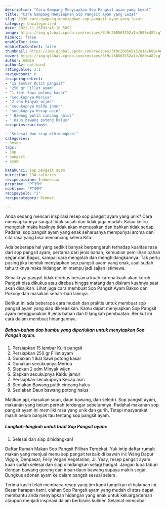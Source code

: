 ```yaml
---
description: "Cara Gampang Menyiapkan Sop Pangsit ayam yang Lezat"
title: "Cara Gampang Menyiapkan Sop Pangsit ayam yang Lezat"
slug: 1330-cara-gampang-menyiapkan-sop-pangsit-ayam-yang-lezat
category: Uncategorized
date: 2022-11-26T03:45:18.589Z
image: https://img-global.cpcdn.com/recipes/3f9c260565152a1e/680x482cq70/sop-pangsit-ayam-foto-resep-utama.jpg
hideToc: false
enableToc: true
enableTocContent: false
thumbnail: https://img-global.cpcdn.com/recipes/3f9c260565152a1e/680x482cq70/sop-pangsit-ayam-foto-resep-utama.jpg
cover: https://img-global.cpcdn.com/recipes/3f9c260565152a1e/680x482cq70/sop-pangsit-ayam-foto-resep-utama.jpg
author: Admin
authorAv: notfound
ratingvalue: 3.1
reviewcount: 8
recipeingredient:
- "15 lembar Kulit pangsit"
- "250 gr Fillet ayam"
- "1 ikat Sawi potong kasar"
- "secukupnya Merica"
- "2 sdm Minyak wijen"
- "secukupnya Kaldu jamur"
- "secukupnya Kecap asin"
- " Bawang putih cincang halus"
- " Daun bawang potong halus"
recipeinstructions:

- "Selesai dan siap dihidangkan!"
categories:
- Resep
tags:
- sop
- pangsit
- ayam

katakunci: sop pangsit ayam 
nutrition: 134 calories
recipecuisine: Indonesian
preptime: "PT35M"
cooktime: "PT40M"
recipeyield: "2"
recipecategory: Dinner

---
```





Anda sedang mencari inspirasi resep sop pangsit ayam yang unik? Cara menyiapkannya sangat tidak susah dan tidak juga mudah. Kalau keliru mengolah maka hasilnya tidak akan memuaskan dan bahkan tidak sedap. Padahal sop pangsit ayam yang enak seharusnya mempunyai aroma dan cita rasa yang bisa memancing selera Kita.





Ada beberapa hal yang sedikit banyak berpengaruh terhadap kualitas rasa dari sop pangsit ayam, pertama dari jenis bahan, kemudian pemilihan bahan segar dan Bagus, sampai cara mengolah dan menghidangkannya. Tak perlu pusing jika hendak menyiapkan sop pangsit ayam yang enak,      asal sudah tahu triknya maka hidangan ini mampu jadi sajian istimewa.














Sebaiknya pangsit tidak direbus bersama kuah karena kuah akan keruh. Pangsit bisa dikukus atau direbus hingga matang dan disiram kuahnya saat akan disajikan. Lihat juga cara membuat Sop Pangsit Ayam Bakso dan Pokcoy dan masakan sehari-hari lainnya.






Berikut ini ada beberapa cara mudah dan praktis untuk membuat sop pangsit ayam yang siap dikreasikan. Kamu dapat menyiapkan Sop Pangsit ayam menggunakan 9 jenis bahan dan 0 langkah pembuatan. Berikut ini cara dalam membuat hidangannya.

<!--inarticleads1-->

##### Bahan-bahan dan bumbu yang diperlukan untuk menyiapkan Sop Pangsit ayam:

1. Persiapkan 15 lembar Kulit pangsit
1. Persiapkan 250 gr Fillet ayam
1. Gunakan 1 ikat Sawi potong kasar
1. Gunakan secukupnya Merica
1. Siapkan 2 sdm Minyak wijen
1. Siapkan secukupnya Kaldu jamur
1. Persiapkan secukupnya Kecap asin
1. Sediakan  Bawang putih cincang halus
1. Sediakan  Daun bawang potong halus


Matikan api, masukan soun, daun bawang, dan seledri. Sop pangsit ayam, makanan yang belum pernah terdengar sebelumnya. Padahal makanan sop pangsit ayam ini memiliki rasa yang unik dan gurih. Tetapi masyarakat masih belum banyak tau tentang sop pangsit ayam. 

<!--inarticleads2-->

##### Langkah-langkah untuk buat Sop Pangsit ayam:


1. Selesai dan siap dihidangkan!

Daftar Rumah Makan Sop Pangsit Pilihan Terdekat. Yuk intip daftar rumah makan yang menjual menu sop pangsit terbaik di bawah ini: Wang Dapur Viggie, Denpasar; Felly Vegan Vegetarian, Jl. Yeay, resep pangsit ayam kuah sudah selesai dan siap dihidangkan selagi hangat. Jangan lupa taburi dengan bawang goreng dan irisan daun bawang supaya makin segar. Bungkus adonan ayam ke dalam pangsit sesuai selera. 

Terima kasih telah membaca resep yang tim kami tampilkan di halaman ini. Besar harapan kami, olahan Sop Pangsit ayam yang mudah di atas dapat membantu anda menyiapkan hidangan yang enak untuk keluarga/teman ataupun menjadi inspirasi dalam berbisnis kuliner. Selamat mencoba!
